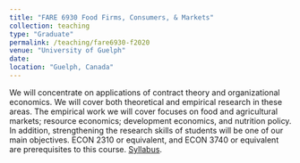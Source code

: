 ```yaml
---
title: "FARE 6930 Food Firms, Consumers, & Markets"
collection: teaching
type: "Graduate"
permalink: /teaching/fare6930-f2020
venue: "University of Guelph"
date: 
location: "Guelph, Canada"
---
```


We will concentrate on applications of contract theory and organizational economics. We will cover both theoretical and empirical research in these areas. The empirical work we will cover focuses on food and agricultural markets; resource economics; development economics, and nutrition policy. In addition, strengthening the research skills of students will be one of our main objectives. ECON 2310 or equivalent, and ECON 3740 or equivalent are prerequisites to this course.
[Syllabus](http://jgnunol.github.io/files/fare6930_f20Syllabus.pdf).
